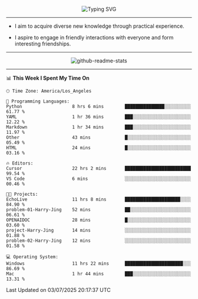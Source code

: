 <p align="center">
  <img src="https://readme-typing-svg.demolab.com?font=Fira+Code&weight=500&size=32&duration=2500&pause=1600&center=true&vCenter=true&random=false&width=1024&height=64&lines=Hi+there+%F0%9F%91%8B;I'm+delighted+you+could+make+it+here+%F0%9F%8E%89;I'm+Harry%2C+a+college+student+still+finding+my+way" alt="Typing SVG" />
</p>


---


- I aim to acquire diverse new knowledge through practical experience.

- I aspire to engage in friendly interactions with everyone and form interesting friendships.


---


<p align="center">
  <img src="https://github-readme-stats.vercel.app/api?username=Harry-Jing&show_icons=true" alt="github-readme-stats"/>
</p>


---

<!--START_SECTION:waka-->
📊 **This Week I Spent My Time On** 

```text
🕑︎ Time Zone: America/Los_Angeles

💬 Programming Languages: 
Python                   8 hrs 6 mins        ███████████████░░░░░░░░░░   61.77 % 
YAML                     1 hr 36 mins        ███░░░░░░░░░░░░░░░░░░░░░░   12.22 % 
Markdown                 1 hr 34 mins        ███░░░░░░░░░░░░░░░░░░░░░░   11.97 % 
Other                    43 mins             █░░░░░░░░░░░░░░░░░░░░░░░░   05.49 % 
HTML                     24 mins             █░░░░░░░░░░░░░░░░░░░░░░░░   03.16 % 

🔥 Editors: 
Cursor                   22 hrs 2 mins       █████████████████████████   99.54 % 
VS Code                  6 mins              ░░░░░░░░░░░░░░░░░░░░░░░░░   00.46 % 

🐱‍💻 Projects: 
EchoLive                 11 hrs 8 mins       █████████████████████░░░░   84.90 % 
problem-01-Harry-Jing    52 mins             ██░░░░░░░░░░░░░░░░░░░░░░░   06.61 % 
OPENAIDOC                28 mins             █░░░░░░░░░░░░░░░░░░░░░░░░   03.60 % 
project-Harry-Jing       14 mins             ░░░░░░░░░░░░░░░░░░░░░░░░░   01.88 % 
problem-02-Harry-Jing    12 mins             ░░░░░░░░░░░░░░░░░░░░░░░░░   01.58 % 

💻 Operating System: 
Windows                  11 hrs 22 mins      ██████████████████████░░░   86.69 % 
Mac                      1 hr 44 mins        ███░░░░░░░░░░░░░░░░░░░░░░   13.31 % 
```


 Last Updated on 03/07/2025 20:17:37 UTC
<!--END_SECTION:waka-->
